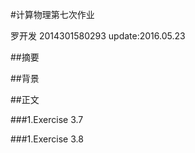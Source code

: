 #计算物理第七次作业

罗开发  2014301580293  update:2016.05.23

##摘要

##背景


##正文

###1.Exercise 3.7


###1.Exercise 3.8
